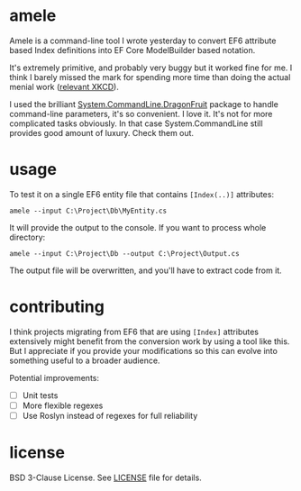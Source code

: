 ﻿# amele

Amele is a command-line tool I wrote yesterday to convert EF6 attribute based Index
definitions into EF Core ModelBuilder based notation.

It's extremely primitive, and probably very buggy but it worked fine for me. I think
I barely missed the mark for spending more time than doing the actual menial work
([relevant XKCD](https://xkcd.com/1319/)).

I used the brilliant [System.CommandLine.DragonFruit](https://www.hanselman.com/blog/DragonFruitAndSystemCommandLineIsANewWayToThinkAboutNETConsoleApps.aspx)
package to handle command-line parameters, it's so convenient. I love it. It's not
for more complicated tasks obviously. In that case System.CommandLine still provides
good amount of luxury. Check them out.

# usage
To test it on a single EF6 entity file that contains `[Index(..)]`
attributes:

```
amele --input C:\Project\Db\MyEntity.cs
```

It will provide the output to the console. If you want to process whole directory:

```
amele --input C:\Project\Db --output C:\Project\Output.cs
```

The output file will be overwritten, and you'll have to extract code from it.

# contributing

I think projects migrating from EF6 that are using `[Index]` attributes extensively might
benefit from the conversion work by using a tool like this. But I appreciate if you provide
your modifications so this can evolve into something useful to a broader audience.

Potential improvements:

- [ ] Unit tests
- [ ] More flexible regexes
- [ ] Use Roslyn instead of regexes for full reliability

# license

BSD 3-Clause License. See [LICENSE](https://github.com/ssg/amele/blob/master/LICENSE) file for details.

